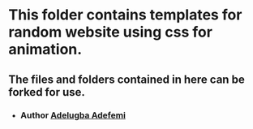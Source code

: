 # This folder contains templates for random website using css for animation.
## The files and folders contained in here can be forked for use.

*   ### Author [Adelugba Adefemi](https://github.com/khing-fm)
